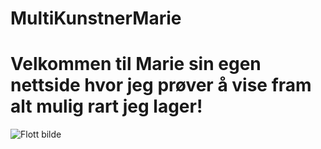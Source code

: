 # MultiKunstnerMarie
# Velkommen til Marie sin egen nettside hvor jeg prøver å vise fram alt mulig rart jeg lager!

![Flott bilde]([https://github.com/marieherm/MultiKunstnerMarie/blob/main/docs/assets/css/COLOURBOX38051110.jpg])
